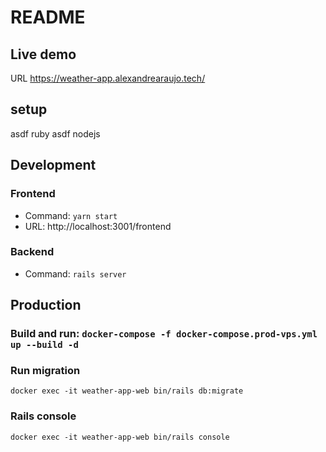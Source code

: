 # README

## Live demo
URL https://weather-app.alexandrearaujo.tech/

## setup
asdf ruby
asdf nodejs

## Development
### Frontend
- Command: `yarn start`
- URL: http://localhost:3001/frontend

### Backend
- Command: `rails server`

## Production
### Build and run: `docker-compose -f docker-compose.prod-vps.yml up --build -d` 

### Run migration
`docker exec -it weather-app-web bin/rails db:migrate`

### Rails console
`docker exec -it weather-app-web bin/rails console`

